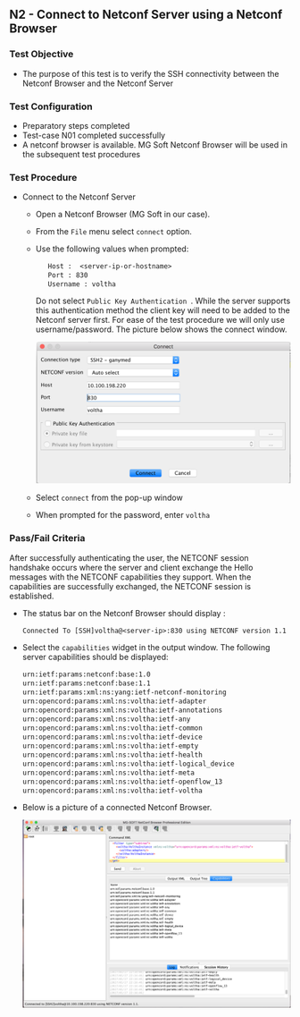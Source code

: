 ## N2 - Connect to Netconf Server using a Netconf Browser

### Test Objective

* The purpose of this test is to verify the SSH connectivity between the 
Netconf Browser and the Netconf Server

### Test Configuration

* Preparatory steps completed
* Test-case N01 completed successfully
* A netconf browser is available.  MG Soft Netconf Browser will be used in 
the subsequent test procedures 

### Test Procedure

* Connect to the Netconf Server
 
    * Open a Netconf Browser (MG Soft in our case).  
    * From the ```File``` menu select ```connect``` option. 
    * Use the following values when prompted:
         ``` 
            Host :  <server-ip-or-hostname> 
            Port : 830
            Username : voltha 
         ```
            
         Do not select ```Public Key Authentication ```. While the server 
         supports this authentication method the client key will need to be 
         added to the Netconf server first.   For ease of the test procedure
         we will only use username/password.  The picture below shows the 
         connect window.
         
         ![Connect prompt](./netconf_login_prompt.png "Connect prompt")
         
    * Select ```connect``` from the pop-up window
    * When prompted for the password, enter ```voltha```


### Pass/Fail Criteria

After successfully authenticating the user, the NETCONF session
handshake occurs where the server and client exchange the Hello messages with
the NETCONF capabilities they support. When the capabilities are successfully
exchanged, the NETCONF session is established.

* The status bar on the Netconf Browser should display :

    ```
    Connected To [SSH]voltha@<server-ip>:830 using NETCONF version 1.1
    ```

* Select the ```capabilities``` widget in the output window.  The following 
server capabilities should be displayed:

    ```
    urn:ietf:params:netconf:base:1.0
    urn:ietf:params:netconf:base:1.1
    urn:ietf:params:xml:ns:yang:ietf-netconf-monitoring
    urn:opencord:params:xml:ns:voltha:ietf-adapter
    urn:opencord:params:xml:ns:voltha:ietf-annotations
    urn:opencord:params:xml:ns:voltha:ietf-any
    urn:opencord:params:xml:ns:voltha:ietf-common
    urn:opencord:params:xml:ns:voltha:ietf-device
    urn:opencord:params:xml:ns:voltha:ietf-empty
    urn:opencord:params:xml:ns:voltha:ietf-health
    urn:opencord:params:xml:ns:voltha:ietf-logical_device
    urn:opencord:params:xml:ns:voltha:ietf-meta
    urn:opencord:params:xml:ns:voltha:ietf-openflow_13
    urn:opencord:params:xml:ns:voltha:ietf-voltha
    ```
* Below is a picture of a connected Netconf Browser.

    ![Connected](./netconf_connected.png "Connected")
